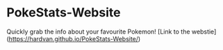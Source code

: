 # PokeStats-Website
Quickly grab the info about your favourite Pokemon!
[Link to the webstie] (https://hardvan.github.io/PokeStats-Website/)
